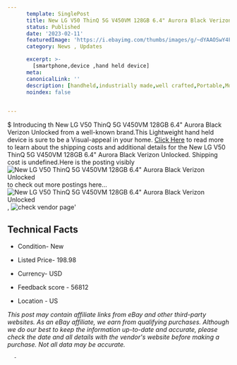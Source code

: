 ```yaml
---
      template: SinglePost
      title: New LG V50 ThinQ 5G V450VM 128GB 6.4" Aurora Black Verizon Unlocked
      status: Published
      date: '2023-02-11'
      featuredImage: 'https://i.ebayimg.com/thumbs/images/g/~dYAAOSwY4Fgr~Xf/s-l225.jpg'
      category: News , Updates

      excerpt: >-
        [smartphone,device ,hand held device]
      meta:
      canonicalLink: ''
      description: [handheld,industrially made,well crafted,Portable,Mobile,Compact,Convenient,Lightweight,Maneuverable,Man-portable,Miniature,Carriable,Hand-held,Light,Holdable,Transportable,Mobile device,Pocket-sized,On-the-go,Wireless,Cordless,Compact size,Convenient size, smartphone,device ,hand held device]
      noindex: false
      

---
```

$
      Introducing th New LG V50 ThinQ 5G V450VM 128GB 6.4" Aurora Black Verizon Unlocked from a well-known brand.This Lightweight hand held device is sure to be a Visual-appeal in your home. [Click Here](https://www.ebay.com/itm/165486677391?hash=item2687c64d8f%3Ag%3A%7EdYAAOSwY4Fgr%7EXf&mkevt=1&mkcid=1&mkrid=711-53200-19255-0&campid=%253CePNCampaignId%253E&customid=%253CreferenceId%253E&toolid=10049) to read more to learn about the shipping costs and additional details for the New LG V50 ThinQ 5G V450VM 128GB 6.4" Aurora Black Verizon Unlocked. Shipping cost is undefined.Here is the posting visibly ![New LG V50 ThinQ 5G V450VM 128GB 6.4" Aurora Black Verizon Unlocked](https://i.ebayimg.com/thumbs/images/g/~dYAAOSwY4Fgr~Xf/s-l225.jpg) to check out more postings here... ![New LG V50 ThinQ 5G V450VM 128GB 6.4" Aurora Black Verizon Unlocked](https://i.ebayimg.com/images/g/~dYAAOSwY4Fgr~Xf/s-l640.jpg), ![check vendor page](https://origin-galleryplus.ebayimg.com/ws/web/165486677391_2_0_1/225x225.jpg,https://origin-galleryplus.ebayimg.com/ws/web/165486677391_3_0_1/225x225.jpg,https://origin-galleryplus.ebayimg.com/ws/web/165486677391_4_0_1/225x225.jpg,https://origin-galleryplus.ebayimg.com/ws/web/165486677391_5_0_1/225x225.jpg,https://origin-galleryplus.ebayimg.com/ws/web/165486677391_6_0_1/225x225.jpg,https://origin-galleryplus.ebayimg.com/ws/web/165486677391_7_0_1/225x225.jpg,https://origin-galleryplus.ebayimg.com/ws/web/165486677391_8_0_1/225x225.jpg)'

      

 ## Technical Facts 



     
      

 - Condition- New 


      

 - Listed Price- 198.98 


      

 - Currency- USD 


      

 - Feedback score - 56812 


      

 - Location - US 


      
      

 *_This post may contain affiliate links from eBay and other third-party websites. As an eBay affiliate, we earn from qualifying purchases. Although we do our best to keep the information up-to-date and accurate, please check the date and all details with the vendor's website before making a purchase. Not all data may be accurate._*




      -
